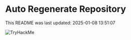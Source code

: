 # Auto Regenerate Repository

This README was last updated: 2025-01-08 13:51:07

 ![TryHackMe](https://tryhackme.com/badge/533634)